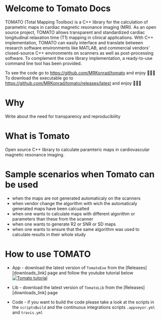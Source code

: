# Welcome to Tomato Docs

TOMATO (Total Mapping Toolbox) is a C++ library for the calculation of parametric maps in cardiac magnetic resonance imaging (MRI). As an open source project, TOMATO allows transparent and standardized cardiac longitudinal relaxation time (T1) mapping in clinical applications. With C++ implementation, TOMATO can easily interface and translate between research software environments like MATLAB, and commercial vendors’ closed-source C++ environments on scanners as well as post-processing software. To complement the core library implementation, a ready-to-use command line tool has been provided.


To see the code go to <https://github.com/MRKonrad/tomato> and enjoy 🍅🍅🍅
To download the executable go to <https://github.com/MRKonrad/tomato/releases/latest> and enjoy 🍅🍅🍅

# Why
Write about the need for transparency and reproducibility

# What is Tomato
Open source C++ library to calculate paramteric maps in cardiovascular magnetic resonance imaging.

# Sample scenarios when Tomato can be used
* when the maps are not generated automaticaly on the scanners
* when vendor change the algorithm with wich the automaticaly generated maps have been calcualted
* when one wants to calculate maps with different algorithm or parameters than these from the scanner
* when one wants to generate R2 or SNR or SD maps
* when one wants to ensure that the same algorithm was used to calculate results in their whole study

# How to use TOMATO

*   App - download the latest version of `TomatoExe` from the [Releases][downloads_link] page and follow the youtube tutorial below
[![Tomato tutorial](https://img.youtube.com/vi/0tzNZNiZh18/maxresdefault.jpg)](https://www.youtube.com/watch?v=0tzNZNiZh18)

*   Lib - download the latest version of `TomatoLib` from the [Releases][downloads_link] page

*   Code - if you want to build the code please take a look at the scripts in the `scriptsBuild` and the continuous integrations scripts `.appveyor.yml` and `travis.yml`
